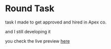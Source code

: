 # Round Task

task I made to get approved and hired in Apex co.

and I still developing it

you check the live preview [here](https://saied40.github.io/round-task/)
